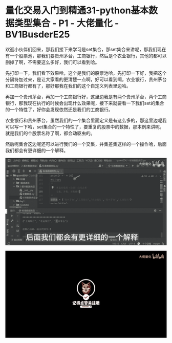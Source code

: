 # 量化交易入门到精通31-python基本数据类型集合 - P1 - 大佬量化 - BV1BusderE25

欢迎小伙伴们回来，那我们接下来学习是set集合，那set集合来讲呢，那我们现在有一个股票池，那我们要贵州茅台，工商银行，然后是个农业银行，其他的都可以删掉了啊，不需要这么多好，我们可以看到哈。

先打印一下，我们看下效果哈，这个是我们的股票池哈，先打印一下好，我把这个分隔符加过来，是让大家看的更清楚一点啊，好可以看到啊，农业银行，贵州茅台和工商银行都有了，那好那我在我们的这个自定义列表里边哈。

再加一个贵州茅台，再加一个工商银行好，这里边我是有两个贵州茅台，两个工商银行，那我现在执行的时候会出现什么效果呢，接下来就要看一下我们set的集合的一个特性了，好你会发现依然还是我们的工商银行。

农业银行和贵州茅台，虽然我们的一个集合里面定义是有这么多的，那这里边呢我可以写一下哈，set集合的一个特性了，要重复的股票中的数据，那本例来讲呢，就是我们的个股票名称了啊，都会动驱虫的。

然后呢集合这边呢还可以进行我们的一个交集，并集差集这样的一个操作哈，后面我们都会有更详细的一个解释。

![](img/496f180d23dbcb3bcd62c0b2bd9571e9_1.png)

![](img/496f180d23dbcb3bcd62c0b2bd9571e9_2.png)